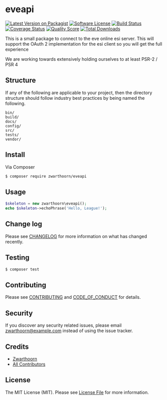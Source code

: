 # eveapi

[![Latest Version on Packagist][ico-version]][link-packagist]
[![Software License][ico-license]](LICENSE.md)
[![Build Status][ico-travis]][link-travis]
[![Coverage Status][ico-scrutinizer]][link-scrutinizer]
[![Quality Score][ico-code-quality]][link-code-quality]
[![Total Downloads][ico-downloads]][link-downloads]


This is a small package to connect to the eve online esi server.
This will support the OAuth 2 implementation for the esi client so you will get the full experience

We are working towards extensively holding ourselves to at least PSR-2 / PSR 4

## Structure

If any of the following are applicable to your project, then the directory structure should follow industry best practices by being named the following.

```
bin/        
build/
docs/
config/
src/
tests/
vendor/
```


## Install

Via Composer

``` bash
$ composer require zwarthoorn/eveapi
```

## Usage

``` php
$skeleton = new zwarthoorn\eveapi();
echo $skeleton->echoPhrase('Hello, League!');
```

## Change log

Please see [CHANGELOG](CHANGELOG.md) for more information on what has changed recently.

## Testing

``` bash
$ composer test
```

## Contributing

Please see [CONTRIBUTING](CONTRIBUTING.md) and [CODE_OF_CONDUCT](CODE_OF_CONDUCT.md) for details.

## Security

If you discover any security related issues, please email zwarthoorn@example.com instead of using the issue tracker.

## Credits

- [Zwarthoorn][link-author]
- [All Contributors][link-contributors]

## License

The MIT License (MIT). Please see [License File](LICENSE.md) for more information.

[ico-version]: https://img.shields.io/packagist/v/zwarthoorn/eveapi.svg?style=flat-square
[ico-license]: https://img.shields.io/badge/license-MIT-brightgreen.svg?style=flat-square
[ico-travis]: https://img.shields.io/travis/zwarthoorn/eveapi/master.svg?style=flat-square
[ico-scrutinizer]: https://img.shields.io/scrutinizer/coverage/g/zwarthoorn/eveapi.svg?style=flat-square
[ico-code-quality]: https://img.shields.io/scrutinizer/g/zwarthoorn/eveapi.svg?style=flat-square
[ico-downloads]: https://img.shields.io/packagist/dt/zwarthoorn/eveapi.svg?style=flat-square

[link-packagist]: https://packagist.org/packages/zwarthoorn/eveapi
[link-travis]: https://travis-ci.org/zwarthoorn/eveapi
[link-scrutinizer]: https://scrutinizer-ci.com/g/zwarthoorn/eveapi/code-structure
[link-code-quality]: https://scrutinizer-ci.com/g/zwarthoorn/eveapi
[link-downloads]: https://packagist.org/packages/zwarthoorn/eveapi
[link-author]: https://github.com/zwarthoorn
[link-contributors]: ../../contributors
